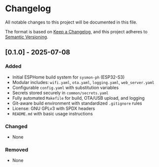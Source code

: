 # Changelog

All notable changes to this project will be documented in this file.

The format is based on [Keep a Changelog](https://keepachangelog.com/en/1.0.0/),
and this project adheres to [Semantic Versioning](https://semver.org/spec/v2.0.0.html).

## [0.1.0] - 2025-07-08
### Added
- Initial ESPHome build system for `sysmon-ph` (ESP32-S3)
- Modular includes: `wifi.yaml`, `ota.yaml`, `logging.yaml`, `web_server.yaml`
- Configurable `config.yaml` with substitution variables
- Secrets stored securely in `common/secrets.yaml`
- Fully automated `Makefile` for build, OTA/USB upload, and logging
- Git-aware build environment with standardized `.gitignore` rules
- License: GNU GPLv3 with SPDX headers
- `README.md` with basic usage instructions

### Changed
- None

### Removed
- None


